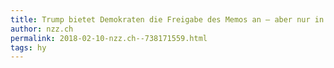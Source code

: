 ```yaml
---
title: Trump bietet Demokraten die Freigabe des Memos an – aber nur in überarbeiteter Form | NZZ
author: nzz.ch
permalink: 2018-02-10-nzz.ch--738171559.html
tags: hy
---
```



